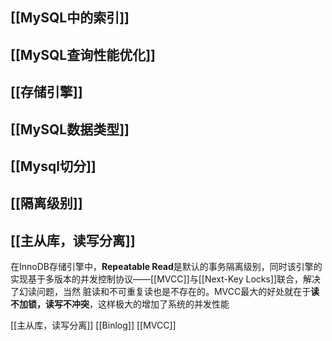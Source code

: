 ## [[MySQL中的索引]]
## [[MySQL查询性能优化]]
## [[存储引擎]]
## [[MySQL数据类型]]
## [[Mysql切分]]
## [[隔离级别]]
## [[主从库，读写分离]]
在InnoDB存储引擎中，**Repeatable Read**是默认的事务隔离级别，同时该引擎的实现基于多版本的并发控制协议——[[MVCC]]与[[Next-Key Locks]]联合，解决了幻读问题，当然 脏读和不可重复读也是不存在的。MVCC最大的好处就在于**读不加锁，读写不冲突**，这样极大的增加了系统的并发性能

[[主从库，读写分离]]
[[Binlog]]
[[MVCC]]